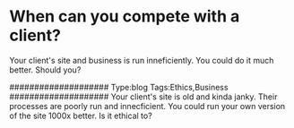 # When can you compete with a client?

Your client's site and business is run inneficiently. You could do it much better. Should you?

####################
Type:blog
Tags:Ethics,Business
####################
Your client's site is old and kinda janky. Their processes are poorly run and innecficient. You could run your own version of the site 1000x better. Is it ethical to?
